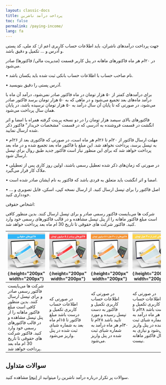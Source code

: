 ```yaml
---
layout: classic-docs
title: پرداخت درآمد ناشرین
toc: false
permalink: /paying-income/
lang: fa
---
```

<style>
table th {
    width: 25%;
}
</style>

جهت پرداخت درآمد‌های ناشران، باید اطلاعات حساب کاربری اعم از: کد ملی، کد پستی و آدرس و … تکمیل و دقیق باشد.

در ۲۰ام هر ماه فاکتورهای ماهانه در پنل کاربر قسمت (مدیریت مالی/ فاکتورها) صادر می‌شود.

•	نام صاحب حساب با اطلاعات حساب بانکی ثبت شده باید یکسان باشد.

•	آدرس پستی را دقیق بنویسید.

برای درآمدهای کمتر از ۵۰ هزار تومان در ماه فاکتور صادر نمی‌شود، درآمد آن ماه با درآمد ماه‌های بعد تجمیع می‌شود و در ماهی که به ۵۰ هزار تومان برسد فاکتور صادر می‌شود، در صورتی که تا پایان آن سال درآمد به ۵۰ هزار تومان نرسیده باشد،‌ در پایان همان سال پرداخت می‌شود.

فاکتورهای بالای سیصد هزار تومان را در دو نسخه پرینت گرفته همراه با امضا و اثر انگشت در قسمت فروشنده به آدرسی که در قسمت "مشخصات خریدار" فاکتور ذکر شده ارسال نمایید.

•	مهلت ارسال فاکتور از ۲۰ام تا ۲۶ام هر ماه است، در صورتی که فاکتوری بعد از ۲۶ام به تپسل برسد، پرداخت نخواهد شد. این مبلغ با فاکتور ماه بعد تجمیع شده و در ماه بعد پرداخت خواهد شد که برای این منظور نیاز است فاکتور جدید طبق روال برای تپسل ارسال شود.

•	در صورتی که زمان‌های ذکر شده تعطیل رسمی باشند، اولین روز کاری پس از تعطیلی ملاک کار قرار می‌گیرد.

•	امضا و اثر انگشت باید متعلق به فردی باشد که فاکتور به نام ایشان صادر شده است.

•	اصل فاکتور را برای تپسل ارسال کنید. از ارسال نسخه کپی، اسکن، فایل تصویری و … خودداری کنید.

اشخاص حقوقی:

شرکت ها می‌بایست فاکتور رسمی صادر و برای تپسل ارسال کنند. بدین منظور کافی است مبلغ فاکتور ماهانه را از پنل تپسل مشاهده و در قالب فاکتورهای رسمی خود وارد کنید. فاکتور شرکت های حقوقی تا تاریخ 30 ام ماه بعد پرداخت خواهد شد.

| ![](/images/tapsell-payment-images4.jpg){:height="200px" width="200px"} | ![](/images/tapsell-payment-images3.jpg){:height="200px" width="200px"} | ![](/images/tapsell-payment-images2.jpg){:height="200px" width="200px"} | ![](/images/tapsell-payment-images1.jpg){:height="200px" width="200px"} |
| --- | --- | --- | --- |
| شرکت ها می‌بایست فاکتور رسمی صادر و برای   تپسل ارسال کنند. بدین منظور کافی است مبلغ فاکتور ماهانه را از پنل تپسل مشاهده   و در قالب فاکتورهای رسمی خود وارد کنید.   فاکتور شرکت های حقوقی تا تاریخ 30 ام ماه بعد پرداخت خواهد شد. | در صورتی که اطلاعات حساب کاربری‌ تکمیل و درست باشد مبلغ فاکتور تا ١٥ام ماه بعد به شماره شبای ثبت شده در پنل واریز می‌شود. | در صورتی که اطلاعات حساب کاربری‌ تکمیل و فاکتور به دست تپسل رسیده و مورد تایید باشد ۲۸ام تا ٣٠ام هر ماه درآمد به شماره شبای ثبت شده در پنل واریز می‌شود. | در صورتی که اطلاعات حساب کاربری‌ تکمیل و درست باشد ۲۸ام تا ٣٠ام هر ماه درآمد به شماره شبای ثبت شده در پنل واریز می‌شود و نیازی به ارسال فاکتور ماهانه نیست. |                                      

## سوالات متداول

سوالات پر تکرار درباره درآمد ناشرین را میتوانید از [اینجا]({{site.baseurl}}/faq/#مالی) مشاهده کنید.
